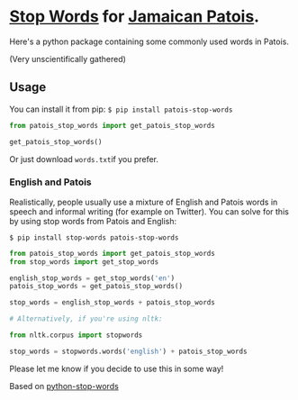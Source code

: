 # [Stop Words](https://en.wikipedia.org/wiki/Stop_words) for [Jamaican Patois](https://en.wikipedia.org/wiki/Jamaican_Patois).

Here's a python package containing some commonly used words in Patois.

(Very unscientifically gathered)


## Usage

You can install it from pip: `$ pip install patois-stop-words` 

```python
from patois_stop_words import get_patois_stop_words

get_patois_stop_words()
```

Or just download `words.txt`if you prefer. 

### English and Patois 

Realistically, people usually use a mixture of English and Patois words in speech and informal writing (for example on Twitter).
You can solve for this by using stop words from Patois and English:

```
$ pip install stop-words patois-stop-words
```

```python
from patois_stop_words import get_patois_stop_words
from stop_words import get_stop_words

english_stop_words = get_stop_words('en')
patois_stop_words = get_patois_stop_words()

stop_words = english_stop_words + patois_stop_words

# Alternatively, if you're using nltk:

from nltk.corpus import stopwords

stop_words = stopwords.words('english') + patois_stop_words
```

Please let me know if you decide to use this in some way! 

Based on [python-stop-words](https://github.com/Alir3z4/python-stop-words)
